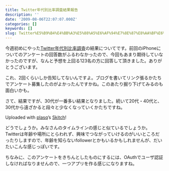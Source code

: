```yaml
---
title: Twitter年代別比率調査結果報告
description: ''
date: '2009-08-06T22:07:07.000Z'
categories: []
keywords: []
slug: Twitter%E5%B9%B4%E4%BB%A3%E5%88%A5%E6%AF%94%E7%8E%87%E8%AA%BF%E6%9F%BB%E7%B5%90%E6%9E%9C%E5%A0%B1%E5%91%8A
---
```

今週初めにやった[Twitter年代別比率調査](http://blog.qli.jp/2009/08/twitter%E3%81%AE%E3%83%A6%E3%83%BC%E3%82%B6%E5%B1%A4%E3%81%A3%E3%81%A6%E3%81%A9%E3%81%86%E3%81%AA%E3%81%AE%E3%81%A0%E3%82%8D%E3%81%86.html)の結果についてです。前回のiPhoneについてのアンケートの回答数がふるわなかったので、今回もあまり期待していなかったのですが、なんと予想を上回る123名の方に回答して頂きました。ありがとうございます。

これ、2回くらいしか告知してないんですよ。ブログを書いてリンク張るかたちでアンケート募集したのがよかったんですかね。このあたり掘り下げてみるのも面白いかも。

さて、結果ですが、30代が一番多い結果となりました。続いて20代・40代と、30代から遠ざかると段々と少なくなっていくかたちですね。

Uploaded with [plasq](http://plasq.com/)’s [Skitch](http://skitch.com)!

どうでしょうか。みなさんのタイムラインの感じと似ているでしょうか。Twitterは年齢や場所にとらわれず、興味でつながっていけるのがいいところだったりしますので、年齢を知らないfollowerとかもいるかもしれませんが、だいたいこんな感じっぽいです。

ちなみに、このアンケートをきちんとしたものにするには、OAuthでユーザ認証しなければなりませんので、一つアプリを作る感じになりますね。